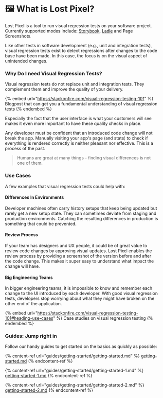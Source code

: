# 🖼 What is Lost Pixel?

Lost Pixel is a tool to run visual regression tests on your software project. Currently supported modes include: [Storybook](https://storybook.js.org/), [Ladle](https://ladle.dev/) and Page Screenshots.

Like other tests in software development (e.g., unit and integration tests), visual regression tests exist to detect regressions after changes to the code base have been made. In this case, the focus is on the visual aspect of unintended changes.

### Why Do I need Visual Regression Tests?

Visual regression tests do not replace unit and integration tests. They complement them and improve the quality of your delivery.

{% embed url="https://stackonfire.com/visual-regression-testing-101" %}
Blogpost that can get you a fundamental understanding of visual regression tests
{% endembed %}

Especially the fact that the user interface is what your customers will see makes it even more important to have these quality checks in place.

Any developer must be confident that an introduced code change will not break the app. Manually visiting your app's page (and state) to check if everything is rendered correctly is neither pleasant nor effective. This is a process of the past.

> Humans are great at many things - finding visual differences is not one of them.

### Use Cases

A few examples that visual regression tests could help with:

#### Differences In Environments

Developer machines often carry history setups that keep being updated but rarely get a new setup state. They can sometimes deviate from staging and production environments. Catching the resulting differences in production is something that could be prevented.

#### Review Process

If your team has designers and UX people, it could be of great value to review code changes by approving visual updates. Lost Pixel enables the review process by providing a screenshot of the version before and after the code change. This makes it super easy to understand what impact the change will have.

#### Big Engineering Teams

In bigger engineering teams, it is impossible to know and remember each change to the UI introduced by each developer. With good visual regression tests, developers stop worrying about what they might have broken on the other end of the application.

{% embed url="https://stackonfire.com/visual-regression-testing-101#heading-use-cases" %}
Case studies on visual regression testing
{% endembed %}

### Guides: Jump right in

Follow our handy guides to get started on the basics as quickly as possible:

{% content-ref url="guides/getting-started/getting-started.md" %}
[getting-started.md](guides/getting-started/getting-started.md)
{% endcontent-ref %}

{% content-ref url="guides/getting-started/getting-started-1.md" %}
[getting-started-1.md](guides/getting-started/getting-started-1.md)
{% endcontent-ref %}

{% content-ref url="guides/getting-started/getting-started-2.md" %}
[getting-started-2.md](guides/getting-started/getting-started-2.md)
{% endcontent-ref %}
